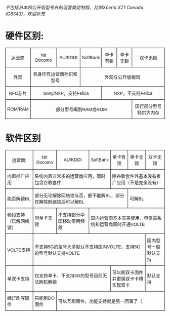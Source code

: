 *不包括日本和公开版型号外的运营商定制版，比如Xperia XZ1 Canada (G8343)，欢迎补充*

# 硬件区别:  


<style type="text/css">
.tg  {border-collapse:collapse;border-spacing:0;}
.tg td{border-color:black;border-style:solid;border-width:1px;font-family:Arial, sans-serif;font-size:14px;
  overflow:hidden;padding:10px 5px;word-break:normal;}
.tg th{border-color:black;border-style:solid;border-width:1px;font-family:Arial, sans-serif;font-size:14px;
  font-weight:normal;overflow:hidden;padding:10px 5px;word-break:normal;}
.tg .tg-nrix{text-align:center;vertical-align:middle}
</style>
<table class="tg">
<thead>
  <tr>
    <th class="tg-nrix">运营商</th>
    <th class="tg-nrix">Ntt Docomo</th>
    <th class="tg-nrix">AU/KDDI</th>
    <th class="tg-nrix">SoftBank</th>
    <th class="tg-nrix">单卡有锁</th>
    <th class="tg-nrix">单卡无锁</th>
    <th class="tg-nrix">双卡无锁</th>
  </tr>
</thead>
<tbody>
  <tr>
    <td class="tg-nrix">外观</td>
    <td class="tg-nrix" colspan="2">机身印有运营商标识和型号</td>
    <td class="tg-nrix" colspan="4">外观与公开版相同</td>
  </tr>
  <tr>
    <td class="tg-nrix">NFC芯片</td>
    <td class="tg-nrix" colspan="3">Sony/NXP，支持Felica</td>
    <td class="tg-nrix" colspan="3">NXP，不支持Felica</td>
  </tr>
  <tr>
    <td class="tg-nrix">ROM/RAM</td>
    <td class="tg-nrix" colspan="5">部分型号阉割RAM或ROM</td>
    <td class="tg-nrix">国行部分型号特供大内存</td>
  </tr>
</tbody>
</table>


# 软件区别


<table class="tg">
<thead>
  <tr>
    <th class="tg-9wq8">运营商: </th>
    <th class="tg-9wq8">Ntt Docomo</th>
    <th class="tg-9wq8">AU/KDDI</th>
    <th class="tg-9wq8">SoftBank</th>
    <th class="tg-9wq8">单卡有锁</th>
    <th class="tg-9wq8">单卡无锁</th>
    <th class="tg-9wq8">双卡无锁</th>
  </tr>
</thead>
<tbody>
  <tr>
    <td class="tg-9wq8">内置推广应用</td>
    <td class="tg-9wq8" colspan="3">系统内置非常多的运营商应用，同时包含谷歌套件</td>
    <td class="tg-9wq8" colspan="3">除谷歌套件外基本没有推广应用（不是完全没有）</td>
  </tr>
  <tr>
    <td class="tg-9wq8">能否解锁BL</td>
    <td class="tg-9wq8" colspan="4">部分无论解除网络锁与否，都不能解BL，部分在解除网络锁后可以解BL</td>
    <td class="tg-9wq8" colspan="2">可解BL</td>
  </tr>
  <tr>
    <td class="tg-9wq8">频段支持（已解网络锁）</td>
    <td class="tg-9wq8">同单卡无锁</td>
    <td class="tg-9wq8">不支持部分中国移动常用频段</td>
    <td class="tg-9wq8" colspan="4">国内运营商基本完美使用，电信需系统和运营商同时开通VOLTE</td>
  </tr>
  <tr>
    <td class="tg-9wq8">VOLTE支持</td>
    <td class="tg-9wq8" colspan="5">不支持5G的型号大多默认不支持国内VOLTE，支持5G的型号默认支持VOLTE</td>
    <td class="tg-9wq8">国内型号一般默认支持</td>
  </tr>
  <tr>
    <td class="tg-9wq8">单双卡支持</td>
    <td class="tg-9wq8" colspan="3">仅支持单卡，不支持5G的型号目前无法刷机解锁</td>
    <td class="tg-9wq8" colspan="2">可以刷双卡固件并更换双卡卡槽实现双卡</td>
    <td class="tg-9wq8">默认支持</td>
  </tr>
  <tr>
    <td class="tg-9wq8">绿灯刷写固件</td>
    <td class="tg-9wq8">只能刷DO固件</td>
    <td class="tg-9wq8" colspan="5">可以互刷固件，功能支持就是另一回事了（</td>
  </tr>
</tbody>
</table>